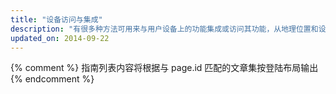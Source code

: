 ```yaml
---
title: "设备访问与集成"
description: "有很多种方法可用来与用户设备上的功能集成或访问其功能，从地理位置和设备方向，访问通信栈（例如拨号器和短信），再到使应用粘在主屏幕上等等。 了解如何利用您的用户将喜爱的功能。"
updated_on: 2014-09-22
---
```


{% comment %}
指南列表内容将根据与 page.id 匹配的文章集按登陆布局输出
{% endcomment %}
